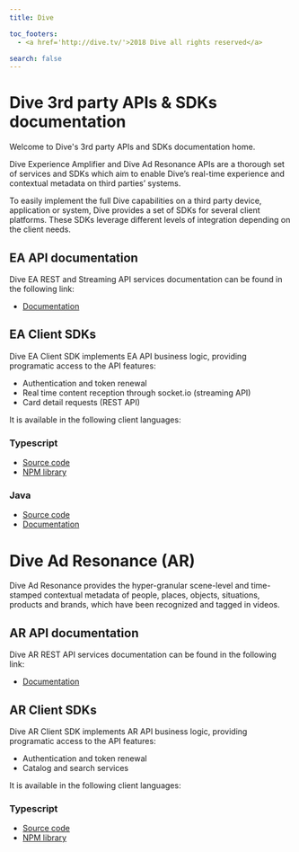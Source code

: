 ```yaml
---
title: Dive

toc_footers:
  - <a href='http://dive.tv/'>2018 Dive all rights reserved</a>

search: false
---
```

# Dive 3rd party APIs & SDKs documentation

Welcome to Dive's 3rd party APIs and SDKs documentation home.

Dive Experience Amplifier and Dive Ad Resonance APIs are a thorough set of services and SDKs which aim to enable Dive’s real-time experience and contextual metadata on third parties’ systems.

To easily implement the full Dive capabilities on a third party device, application or system, Dive provides a set of SDKs for several client platforms. These SDKs leverage different levels of integration depending on the client needs.

## EA API documentation

Dive EA REST and Streaming API services documentation can be found in the following link:

- [Documentation](./ea-api.html)

## EA Client SDKs

Dive EA Client SDK implements EA API business logic, providing programatic access to the API features:

- Authentication and token renewal
- Real time content reception through socket.io (streaming API)
- Card detail requests (REST API)

It is available in the following client languages:

### Typescript

- [Source code](https://github.com/dive-tv/sdk-ea-typescript-library)
- [NPM library](https://www.npmjs.com/package/@dive-tv/sdk-ea-typescript-library)

### Java

- [Source code](https://github.com/dive-tv/sdk-client-java)
- [Documentation](./sdk-client-java.html)

# Dive Ad Resonance (AR)

Dive Ad Resonance provides the hyper-granular scene-level and time-stamped contextual metadata of people, places, objects, situations, products and brands, which have been recognized and tagged in videos.

## AR API documentation

Dive AR REST API services documentation can be found in the following link:

- [Documentation](./ar-api.html)

## AR Client SDKs

Dive AR Client SDK implements AR API business logic, providing programatic access to the API features:

- Authentication and token renewal
- Catalog and search services

It is available in the following client languages:

### Typescript

- [Source code](https://github.com/dive-tv/sdk-ar-typescript-library)
- [NPM library](https://www.npmjs.com/package/@dive-tv/sdk-ar-typescript-library)

